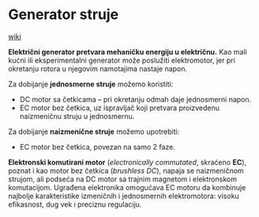 # Generator struje

[wiki](https://sh.wikipedia.org/wiki/Elektri%C4%8Dni_generator)

**Električni generator pretvara mehaničku energiju u električnu.** Kao mali kućni ili eksperimentalni generator može poslužiti elektromotor, jer pri okretanju rotora u njegovim namotajima nastaje napon.

Za dobijanje **jednosmerne struje** možemo koristiti:

* DC motor sa četkicama – pri okretanju odmah daje jednosmerni napon.
* EC motor bez četkica, uz ispravljač koji pretvara proizvedenu naizmeničnu struju u jednosmernu.

Za dobijanje **naizmenične struje** možemo upotrebiti:

* EC motor bez četkica, povezan na samo 2 faze.

**Elektronski komutirani motor** (*electronically commutated*, skraćeno **EC**), poznat i kao motor bez četkica (*brushless DC*), napaja se naizmeničnom strujom, ali podseća na DC motor sa trajnim magnetom i elektronskom komutacijom. Ugrađena elektronika omogućava EC motoru da kombinuje najbolje karakteristike izmeničnih i jednosmernih elektromotora: visoku efikasnost, dug vek i preciznu regulaciju.
